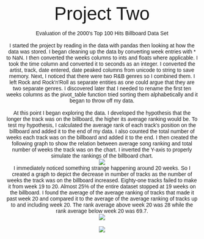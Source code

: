 <center>
<br>
<font face="arial">
<font size="32">Project Two</font>
<br><br>
Evaluation of the 2000's Top 100 Hits Billboard Data Set

<br>
<br>
I started the project by reading in the data with pandas then looking at how the data was stored.  I began cleaning up the data by converting week entries with * to NaN.  I then converted the weeks columns to ints and floats where applicable.  I took the time column and converted it to seconds as an integer.  I converted the artist, track, date entered, date peaked columns from unicode to string to save memory.  Next, I noticed that there were two R&B genres so I combined them.  I left Rock and Rock'n'Roll as separate entities as one could argue that they are two separate genres.  I discovered later that I needed to rename the first ten weeks columns as the pivot_table function tried sorting them alphabetically and it began to throw off my data.
<br><br>
At this point I began exploring the data.  I developed the hypothesis that the longer the track was on the billboard, the higher its average ranking would be.  To test my hypothesis, I calculated the average rank of each track's position on the billboard and added it to the end of my data.  I also counted the total number of weeks each track was on the billboard and added it to the end.  I then created the following graph to show the relation between average song ranking and total number of weeks the track was on the chart.  I inverted the Y-axis to properly simulate the rankings of the billboard chart.
<br>
<img src="https://jasanford24.github.io/images/billboard_scatter.png">
<br>
I immediately noticed something strange happening around 20 weeks.  So I created a graph to depict the decrease in number of tracks as the number of weeks the track was on the billboard increased.  Eighty-one tracks failed to make it from week 19 to 20.  Almost 25% of the entire dataset stopped at 19 weeks on the billboard.  I found the average of the average ranking of tracks that made it past week 20 and compared it to the average of the average ranking of tracks up to and including week 20.  The rank average above week 20 was 28 while the rank average below week 20 was 69.7.  
<br>
<img src="https://jasanford24.github.io/images/falloff_line.png">
<br><br>
<img src="https://jasanford24.github.io/images/genres_bar.png">
</center>

